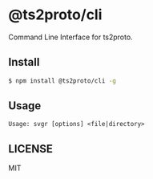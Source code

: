 # @ts2proto/cli

Command Line Interface for ts2proto.

## Install

```bash
$ npm install @ts2proto/cli -g
```

## Usage

```
Usage: svgr [options] <file|directory>
```

## LICENSE

MIT
